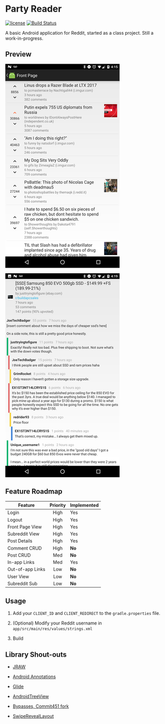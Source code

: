 # Party Reader

[![license](https://img.shields.io/github/license/AlbinoDrought/party-reader.svg)]()
[![Build Status](https://travis-ci.org/AlbinoDrought/party-reader.svg?branch=master)](https://travis-ci.org/AlbinoDrought/party-reader)

A basic Android application for Reddit, started as a class project. Still a work-in-progress.

## Preview

![Front Page](screenshots/front-page.png)

![Comments](screenshots/comments.png)

## Feature Roadmap

Feature          | Priority | Implemented
---------------- | :------: | -----------
Login            | High     | Yes
Logout           | High     | Yes
Front Page View  | High     | Yes
Subreddit View   | High     | Yes
Post Details     | High     | Yes
Comment CRUD     | High     | **No**
Post CRUD        | Med      | **No**
In-app Links     | Med      | Yes
Out-of-app Links | Low      | **No**
User View        | Low      | **No**
Subreddit Sub    | Low      | **No**

## Usage

1. Add your `CLIENT_ID` and `CLIENT_REDIRECT` to the `gradle.properties` file.

2. (Optional) Modify your Reddit username in `app/src/main/res/values/strings.xml`

3. Build

## Library Shout-outs

- [JRAW](https://github.com/thatJavaNerd/JRAW)

- [Android Annotations](https://github.com/androidannotations/androidannotations)

- [Glide](https://github.com/bumptech/glide)

- [AndroidTreeView](https://github.com/bmelnychuk/AndroidTreeView)

- [Bypasses, Commit451 fork](https://github.com/Commit451/bypasses)

- [SwipeRevealLayout](https://github.com/chthai64/SwipeRevealLayout)
